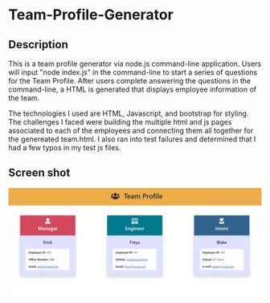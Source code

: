 # Team-Profile-Generator

## Description

This is a team profile generator via node.js command-line application. Users will input "node index.js" in the command-line to start a series of questions for the Team Profile. After users complete answering the questions in the command-line, a HTML is generated that displays employee information of the team. 

The technologies I used are HTML, Javascript, and bootstrap for styling. The challenges I faced were building the multiple html and js pages associated to each of the employees and connecting them all together for the genereated team.html. I also ran into test failures and determined that I had a few typos in my test js files. 

## Screen shot

![Screen shot of Team Profile Generator](./src/Capture3.JPG)
